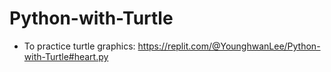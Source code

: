 # Python-with-Turtle

- To practice turtle graphics:
<https://replit.com/@YounghwanLee/Python-with-Turtle#heart.py>

